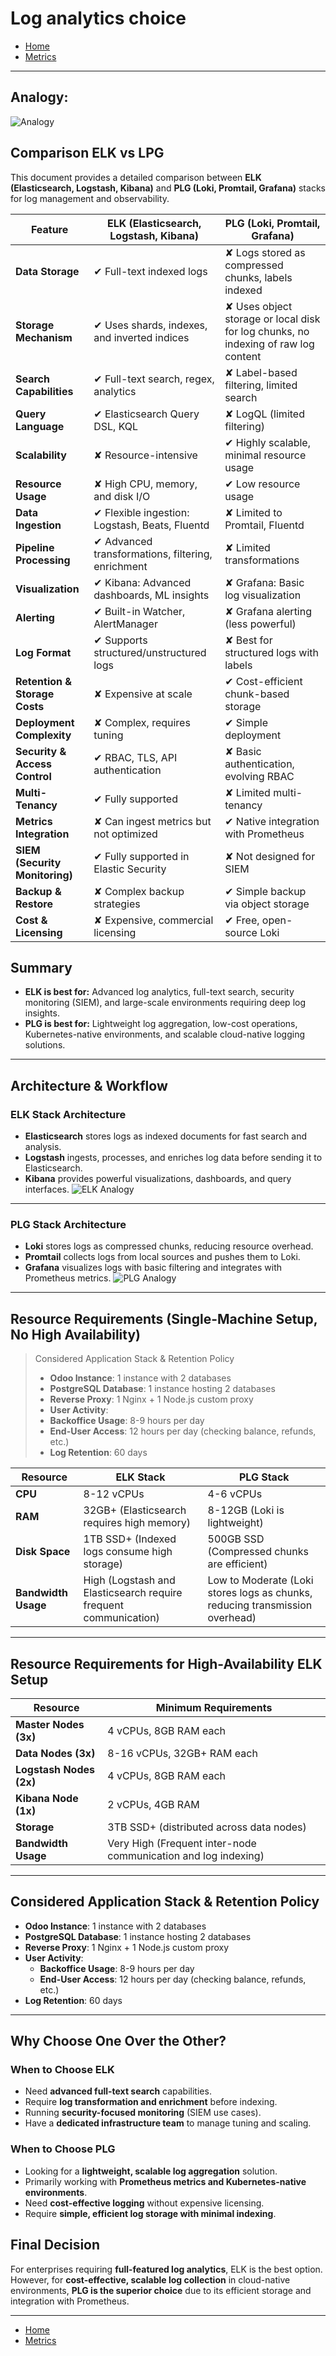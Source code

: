 
# Log analytics choice

- [Home](README.md)
- [Metrics](metrics/ReadMe.md)
---

## Analogy:
![Analogy](attatchments/analogy.png)



## Comparison ELK vs LPG

This document provides a detailed comparison between **ELK (Elasticsearch, Logstash, Kibana)** and **PLG (Loki, Promtail, Grafana)** stacks for log management and observability.

| Feature | ELK (Elasticsearch, Logstash, Kibana) | PLG (Loki, Promtail, Grafana) |
|---------|--------------------------------------|------------------------------------|
| **Data Storage** | ✔ Full-text indexed logs | ✘ Logs stored as compressed chunks, labels indexed |
| **Storage Mechanism** | ✔ Uses shards, indexes, and inverted indices | ✘ Uses object storage or local disk for log chunks, no indexing of raw log content |
| **Search Capabilities** | ✔ Full-text search, regex, analytics | ✘ Label-based filtering, limited search |
| **Query Language** | ✔ Elasticsearch Query DSL, KQL | ✘ LogQL (limited filtering) |
| **Scalability** | ✘ Resource-intensive | ✔ Highly scalable, minimal resource usage |
| **Resource Usage** | ✘ High CPU, memory, and disk I/O | ✔ Low resource usage |
| **Data Ingestion** | ✔ Flexible ingestion: Logstash, Beats, Fluentd | ✘ Limited to Promtail, Fluentd |
| **Pipeline Processing** | ✔ Advanced transformations, filtering, enrichment | ✘ Limited transformations |
| **Visualization** | ✔ Kibana: Advanced dashboards, ML insights | ✘ Grafana: Basic log visualization |
| **Alerting** | ✔ Built-in Watcher, AlertManager | ✘ Grafana alerting (less powerful) |
| **Log Format** | ✔ Supports structured/unstructured logs | ✘ Best for structured logs with labels |
| **Retention & Storage Costs** | ✘ Expensive at scale | ✔ Cost-efficient chunk-based storage |
| **Deployment Complexity** | ✘ Complex, requires tuning | ✔ Simple deployment |
| **Security & Access Control** | ✔ RBAC, TLS, API authentication | ✘ Basic authentication, evolving RBAC |
| **Multi-Tenancy** | ✔ Fully supported | ✘ Limited multi-tenancy |
| **Metrics Integration** | ✘ Can ingest metrics but not optimized | ✔ Native integration with Prometheus |
| **SIEM (Security Monitoring)** | ✔ Fully supported in Elastic Security | ✘ Not designed for SIEM |
| **Backup & Restore** | ✘ Complex backup strategies | ✔ Simple backup via object storage |
| **Cost & Licensing** | ✘ Expensive, commercial licensing | ✔ Free, open-source Loki |

## Summary
- **ELK is best for:** Advanced log analytics, full-text search, security monitoring (SIEM), and large-scale environments requiring deep log insights.
- **PLG is best for:** Lightweight log aggregation, low-cost operations, Kubernetes-native environments, and scalable cloud-native logging solutions.

---
## Architecture & Workflow
### ELK Stack Architecture
- **Elasticsearch** stores logs as indexed documents for fast search and analysis.
- **Logstash** ingests, processes, and enriches log data before sending it to Elasticsearch.
- **Kibana** provides powerful visualizations, dashboards, and query interfaces.
![ELK Analogy](attatchments/elk.png)


---
### PLG Stack Architecture
- **Loki** stores logs as compressed chunks, reducing resource overhead.
- **Promtail** collects logs from local sources and pushes them to Loki.
- **Grafana** visualizes logs with basic filtering and integrates with Prometheus metrics.
![PLG Analogy](attatchments/plg.png)



---

## Resource Requirements (Single-Machine Setup, No High Availability)

> Considered Application Stack & Retention Policy
>- **Odoo Instance**: 1 instance with 2 databases
>- **PostgreSQL Database**: 1 instance hosting 2 databases
>- **Reverse Proxy**: 1 Nginx + 1 Node.js custom proxy
>- **User Activity**:
>  - **Backoffice Usage**: 8-9 hours per day
>  - **End-User Access**: 12 hours per day (checking balance, refunds, etc.)
>- **Log Retention**: 60 days



| Resource | ELK Stack | PLG Stack |
|----------|----------|----------|
| **CPU** | 8-12 vCPUs | 4-6 vCPUs |
| **RAM** | 32GB+ (Elasticsearch requires high memory) | 8-12GB (Loki is lightweight) |
| **Disk Space** | 1TB SSD+ (Indexed logs consume high storage) | 500GB SSD (Compressed chunks are efficient) |
| **Bandwidth Usage** | High (Logstash and Elasticsearch require frequent communication) | Low to Moderate (Loki stores logs as chunks, reducing transmission overhead) |

---

## Resource Requirements for High-Availability ELK Setup

| Resource | Minimum Requirements |
|----------|---------------------|
| **Master Nodes (3x)** | 4 vCPUs, 8GB RAM each |
| **Data Nodes (3x)** | 8-16 vCPUs, 32GB+ RAM each |
| **Logstash Nodes (2x)** | 4 vCPUs, 8GB RAM each |
| **Kibana Node (1x)** | 2 vCPUs, 4GB RAM |
| **Storage** | 3TB SSD+ (distributed across data nodes) |
| **Bandwidth Usage** | Very High (Frequent inter-node communication and log indexing) |

---

## Considered Application Stack & Retention Policy
- **Odoo Instance**: 1 instance with 2 databases
- **PostgreSQL Database**: 1 instance hosting 2 databases
- **Reverse Proxy**: 1 Nginx + 1 Node.js custom proxy
- **User Activity**:
  - **Backoffice Usage**: 8-9 hours per day
  - **End-User Access**: 12 hours per day (checking balance, refunds, etc.)
- **Log Retention**: 60 days

---

## Why Choose One Over the Other?
### When to Choose ELK
- Need **advanced full-text search** capabilities.
- Require **log transformation and enrichment** before indexing.
- Running **security-focused monitoring** (SIEM use cases).
- Have a **dedicated infrastructure team** to manage tuning and scaling.

### When to Choose PLG
- Looking for a **lightweight, scalable log aggregation** solution.
- Primarily working with **Prometheus metrics and Kubernetes-native environments**.
- Need **cost-effective logging** without expensive licensing.
- Require **simple, efficient log storage with minimal indexing**.

## Final Decision
For enterprises requiring **full-featured log analytics**, ELK is the best option. However, for **cost-effective, scalable log collection** in cloud-native environments, **PLG is the superior choice** due to its efficient storage and integration with Prometheus.

---

- [Home](README.md)
- [Metrics](metrics/ReadMe.md)

